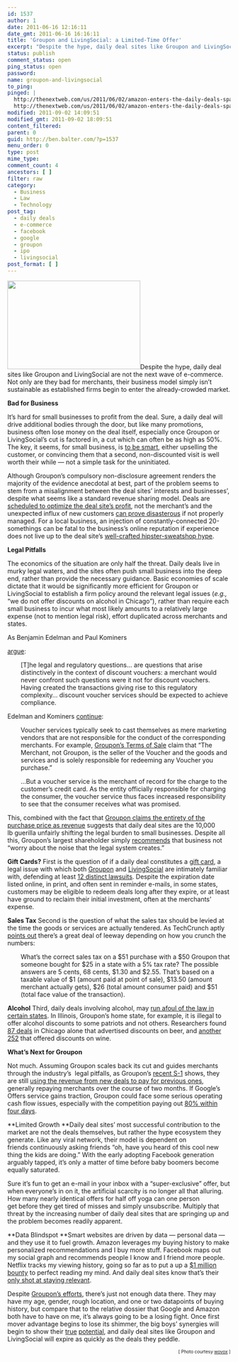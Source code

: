 ```yaml
---
id: 1537
author: 1
date: 2011-06-16 12:16:11
date_gmt: 2011-06-16 16:16:11
title: 'Groupon and LivingSocial: a Limited-Time Offer'
excerpt: "Despite the hype, daily deal sites like Groupon and LivingSocial are not the next wave of e-commerce. Not only are they bad for merchants, their business model simply isn't sustainable as established firms begin to enter the already-crowded market."
status: publish
comment_status: open
ping_status: open
password:
name: groupon-and-livingsocial
to_ping:
pinged: |
  http://thenextweb.com/us/2011/06/02/amazon-enters-the-daily-deals-space-with-amazonlocal/
  http://thenextweb.com/us/2011/06/02/amazon-enters-the-daily-deals-space-with-amazonlocal/
modified: 2011-09-02 14:09:51
modified_gmt: 2011-09-02 18:09:51
content_filtered:
parent: 0
guid: http://ben.balter.com/?p=1537
menu_order: 0
type: post
mime_type:
comment_count: 4
ancestors: [ ]
filter: raw
category:
  - Business
  - Law
  - Technology
post_tag:
  - daily deals
  - e-commerce
  - facebook
  - google
  - groupon
  - ipo
  - livingsocial
post_format: [ ]
---
```

<img class="alignright size-medium wp-image-1544" title="Groupon" src="http://ben.balter.com/wp-content/uploads/2011/06/5554901181_664eac93a6_b-300x200.jpg" alt="" width="300" height="200" />Despite the hype, daily deal sites like Groupon and LivingSocial are not the next wave of e-commerce. Not only are they bad for merchants, their business model simply isn’t sustainable as established firms begin to enter the already-crowded market.

**<span class="Apple-style-span" style="font-weight: 300;"><strong><span class="Apple-style-span" style="font-weight: 300;"><strong>Bad for Business</strong></span></strong></span>**

It’s hard for small businesses to profit from the deal. Sure, a daily deal will drive additional bodies through the door, but like many promotions, business often lose money on the deal itself, especially once Groupon or LivingSocial’s cut is factored in, a cut which can often be as high as 50%. The key, it seems, for small business, is [to be smart][1], either upselling the customer, or convincing them that a second, non-discounted visit is well worth their while — not a simple task for the uninitiated.

Although Groupon’s compulsory non-disclosure agreement renders the majority of the evidence anecdotal at best, part of the problem seems to stem from a misalignment between the deal sites’ interests and businesses’, despite what seems like a standard revenue sharing model. Deals are [scheduled to optimize the deal site’s profit][2], not the merchant’s and the unexpected influx of new customers [can prove disasterous][3] if not properly managed. For a local business, an injection of constantly-connected 20-somethings can be fatal to the business’s online reputation if experience does not live up to the deal site’s [well-crafted hipster-sweatshop hype][4].

**Legal Pitfalls**

The economics of the situation are only half the threat. Daily deals live in murky legal waters, and the sites often push small business into the deep end, rather than provide the necessary guidance. Basic economies of scale dictate that it would be significantly more efficient for Groupon or LivingSocial to establish a firm policy around the relevant legal issues (*e.g.,* “we do not offer discounts on alcohol in Chicago”), rather than require each small business to incur what most likely amounts to a relatively large expense (not to mention legal risk), effort duplicated across merchants and states.

<!--more-->As Benjamin Edelman and Paul Kominers 

[argue][5]:

<p style="padding-left: 30px;">
  [T]he legal and regulatory questions… are questions that arise distinctively in the context of discount vouchers: a merchant would never confront such questions were it not for discount vouchers. Having created the transactions giving rise to this regulatory complexity… discount voucher services should be expected to achieve compliance.
</p>

Edelman and Kominers [continue][5]:

<p style="padding-left: 30px;">
  Voucher services typically seek to cast themselves as mere marketing vendors that are not responsible for the conduct of the corresponding merchants. For example, <a href="http://www.groupon.com/terms">Groupon’s Terms of Sale</a> claim that “The Merchant, not Groupon, is the seller of the Voucher and the goods and services and is solely responsible for redeeming any Voucher you purchase.”
</p>

<p style="padding-left: 30px;">
  …But a voucher service is the merchant of record for the charge to the customer’s credit card. As the entity officially responsible for charging the consumer, the voucher service thus faces increased responsibility to see that the consumer receives what was promised.
</p>

This, combined with the fact that [Groupon claims the entirety of the purchase price as revenue][6] suggests that daily deal sites are the 10,000 lb guerilla unfairly shifting the legal burden to small businesses. Despite all this, Groupon’s largest shareholder simply [recommends][7] that business not “worry about the noise that the legal system creates.”

**Gift Cards?** First is the question of if a daily deal constitutes a [gift card][8], a legal issue with which both [Groupon][9] and [LivingSocial][10] are intimately familiar with, defending at least [12 distinct lawsuits][11]. Despite the expiration date listed online, in print, and often sent in reminder e-mails, in some states, customers may be eligible to redeem deals long after they expire, or at least have ground to reclaim their initial investment, often at the merchants’ expense.

**Sales Tax** Second is the question of what the sales tax should be levied at the time the goods or services are actually tendered. As TechCrunch aptly [points out][12] there’s a great deal of leeway depending on how you crunch the numbers:

<p style="padding-left: 30px;">
  What’s the correct sales tax on a $51 purchase with a $50 Groupon that someone bought for $25 in a state with a 5% tax rate? The possible answers are 5 cents, 68 cents, $1.30 and $2.55. That’s based on a taxable value of $1 (amount paid at point of sale), $13.50 (amount merchant actually gets), $26 (total amount consumer paid) and $51 (total face value of the transaction).
</p>

**Alcohol** Third, daily deals involving alcohol, may [run afoul of the law in certain states][13]. In Illinois, Groupon’s home state, for example, it is illegal to offer alcohol discounts to some patriots and not others. Researchers found [87 deals][14] in Chicago alone that advertised discounts on beer, and [another 252][15] that offered discounts on wine.

**What’s Next for Groupon**

Not much. Assuming Groupon scales back its cut and guides merchants through the industry’s  legal pitfalls, as Groupon’s [recent S-1][16] shows, they are still [using the revenue from new deals to pay for previous ones][17], generally repaying merchants over the course of two months. If Google’s Offers service gains traction, Groupon could face some serious operating cash flow issues, especially with the competition paying out [80% within four days][18].

**Limited Growth **Daily deal sites’ most successful contribution to the market are not the deals themselves, but rather the hype ecosystem they generate. Like any viral network, their model is dependent on friends continuously asking friends “oh, have you heard of this cool new thing the kids are doing.” With the early adopting Facebook generation arguably tapped, it’s only a matter of time before baby boomers become equally saturated.

Sure it’s fun to get an e-mail in your inbox with a “super-exclusive” offer, but when everyone’s in on it, the artificial scarcity is no longer all that alluring. How many nearly identical offers for half off yoga can one person get before they get tired of misses and simply unsubscribe. Multiply that threat by the increasing number of daily deal sites that are springing up and the problem becomes readily apparent.

**Data Blindspot **Smart websites are driven by data — personal data — and they use it to fuel growth. Amazon leverages my buying history to make personalized recommendations and I buy more stuff. Facebook maps out my social graph and recommends people I know and I friend more people. Netflix tracks my viewing history, going so far as to put a up a [$1 million bounty][19] to perfect reading my mind. And daily deal sites know that’s their [only shot at staying relevant][20].

Despite [Groupon’s efforts][21], there’s just not enough data there. They may have my age, gender, rough location, and one or two datapoints of buying history, but compare that to the relative dossier that Google and Amazon both have to have on me, it’s always going to be a losing fight. Once first mover advantage begins to lose its shimmer, the big boys’ synergies will begin to show their [true][22] [potential][23], and daily deal sites like Groupon and LivingSocial will expire as quickly as the deals they peddle.

<div style="float: right; font-size: 10px;">
  [ Photo courtesy <a href="http://www.flickr.com/photos/wovox/5554901181/">wovox</a> ]
</div>

 [1]: http://news.ycombinator.com/item?id=2654788
 [2]: http://techcrunch.com/2011/06/09/groupon-single-worst-decision/
 [3]: http://gawker.com/5786492/the-groupon-backlash-its-the-business-model-stupid
 [4]: http://gawker.com/5785317/the-groupon-backlash-is-on
 [5]: http://www.benedelman.org/voucher-consumer-protection/#liability
 [6]: http://www.businessinsider.com/teardown-of-the-groupon-merchant-agreement-2011-6
 [7]: http://blogs.forbes.com/luisakroll/2011/04/04/new-billionaire-eric-lefkofsky-talks-about-groupon-and-tech-investing/
 [8]: http://www.ncsl.org/default.aspx?tabid=12474
 [9]: http://www.jpml.uscourts.gov/Panel_Orders/MDL-2238-Initial_Transfer.pdf
 [10]: http://www.seattlepi.com/local/article/Seattle-class-action-LivingSocial-expiration-1015493.php
 [11]: http://www.benedelman.org/voucher-consumer-protection/#expiration
 [12]: http://techcrunch.com/2011/06/15/daily-deal-consumer-protection-laws/
 [13]: http://www.tabc.state.tx.us/education/pdfs/Happy-Hour-Laws.pdf
 [14]: http://www.benedelman.org/voucher-consumer-protection/beer-chicago-google-060811.png
 [15]: http://www.benedelman.org/voucher-consumer-protection/wine-chicago-google-060811.png
 [16]: http://www.sec.gov/Archives/edgar/data/1490281/000104746911005613/a2203913zs-1.htm
 [17]: http://techcrunch.com/2011/06/13/why-groupon-is-poised-for-collapse/
 [18]: http://www.google.com/support/offersbusiness/bin/answer.py?hl=en&answer=1229917
 [19]: http://bits.blogs.nytimes.com/2009/09/21/netflix-awards-1-million-prize-and-starts-a-new-contest/
 [20]: http://techcrunch.com/2011/01/11/why-we-invested-in-groupon-the-power-of-data/
 [21]: http://techcrunch.com/2010/12/07/groupon-everywhere-jiwire/
 [22]: http://www.wired.com/epicenter/2011/04/facebook-deals/
 [23]: http://thenextweb.com/us/2011/06/02/amazon-enters-the-daily-deals-space-with-amazonlocal/